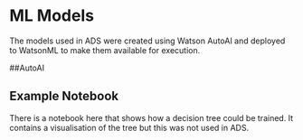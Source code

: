 # ML Models

The models used in ADS were created using Watson AutoAI and deployed to WatsonML to make them available for execution.

##AutoAI

## Example Notebook
There is a notebook here that shows how a decision tree could be trained. It contains a visualisation of the tree
but this was not used in ADS. 